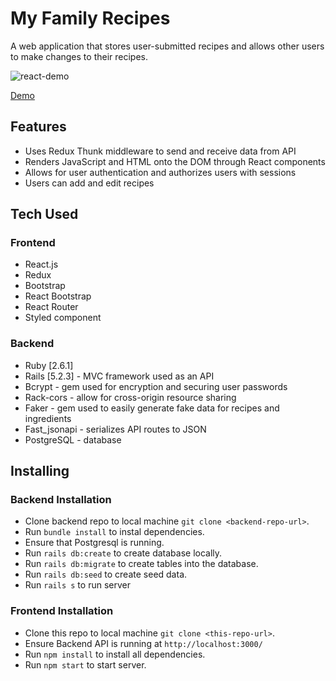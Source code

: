 # My Family Recipes
A web application that stores user-submitted recipes and allows other users to make changes to their recipes.

![react-demo](recipes-client/assets/images/react-demo.gif)

[Demo](https://www.loom.com/share/5b4697bea839414bb90065468e92a676)

## Features
* Uses Redux Thunk middleware to send and receive data from API
* Renders JavaScript and HTML onto the DOM through React components
* Allows for user authentication and authorizes users with sessions
* Users can add and edit recipes

## Tech Used
### Frontend
* React.js 
* Redux 
* Bootstrap 
* React Bootstrap
* React Router
* Styled component

### Backend 
* Ruby [2.6.1]
* Rails [5.2.3] - MVC framework used as an API
* Bcrypt - gem used for encryption and securing user passwords
* Rack-cors - allow for cross-origin resource sharing
* Faker - gem used to easily generate fake data for recipes and ingredients
* Fast_jsonapi - serializes API routes to JSON
* PostgreSQL -  database


## Installing

### Backend Installation
* Clone backend repo to local machine `git clone <backend-repo-url>`.
* Run `bundle install` to instal dependencies.
* Ensure that Postgresql is running.
* Run `rails db:create` to create database locally.
* Run `rails db:migrate` to create tables into the database.
* Run `rails db:seed` to create seed data.
* Run `rails s` to run server

### Frontend Installation
* Clone this repo to local machine `git clone <this-repo-url>`.
* Ensure Backend API is running at `http://localhost:3000/`
* Run `npm install` to install all dependencies.
* Run `npm start` to start server.